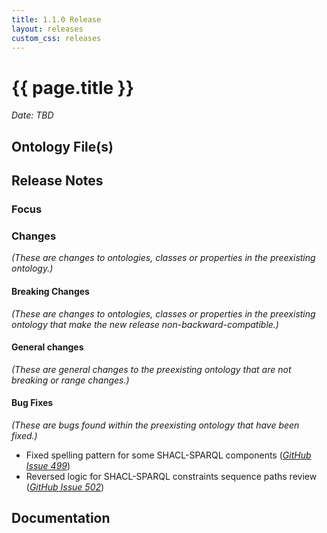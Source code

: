 ```yaml
---
title: 1.1.0 Release
layout: releases
custom_css: releases
---
```


# {{ page.title }}

*Date: TBD*


## Ontology File(s)


## Release Notes


### Focus


### Changes

*(These are changes to ontologies, classes or properties in the preexisting ontology.)*


#### Breaking Changes

*(These are changes to ontologies, classes or properties in the preexisting ontology that make the new release non-backward-compatible.)*


#### General changes

*(These are general changes to the preexisting ontology that are not breaking or range changes.)*


#### Bug Fixes

*(These are bugs found within the preexisting ontology that have been fixed.)*

* Fixed spelling pattern for some SHACL-SPARQL components ([*GitHub Issue 499*](https://github.com/ucoProject/UCO/issues/499))
* Reversed logic for SHACL-SPARQL constraints sequence paths review ([*GitHub Issue 502*](https://github.com/ucoProject/UCO/issues/502))

## Documentation
